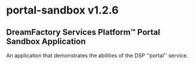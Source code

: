 # portal-sandbox v1.2.6

## DreamFactory Services Platform&trade; Portal Sandbox Application

An application that demonstrates the abilities of the DSP ''portal'' service.

